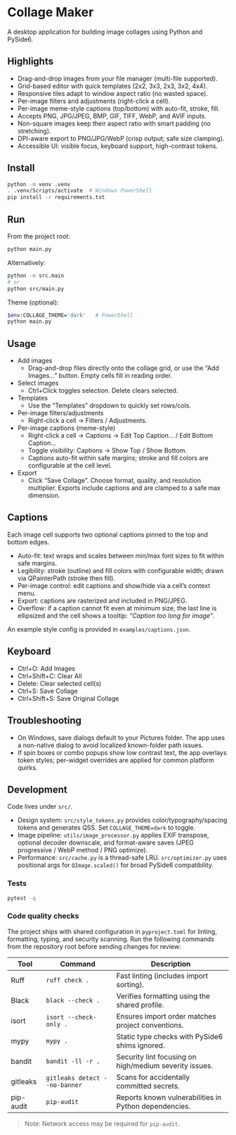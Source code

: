 # Collage Maker

A desktop application for building image collages using Python and PySide6.

## Highlights
- Drag-and-drop images from your file manager (multi-file supported).
- Grid-based editor with quick templates (2x2, 3x3, 2x3, 3x2, 4x4).
- Responsive tiles adapt to window aspect ratio (no wasted space).
- Per-image filters and adjustments (right-click a cell).
- Per-image meme-style captions (top/bottom) with auto-fit, stroke, fill.
- Accepts PNG, JPG/JPEG, BMP, GIF, TIFF, WebP, and AVIF inputs.
- Non-square images keep their aspect ratio with smart padding (no stretching).
- DPI-aware export to PNG/JPG/WebP (crisp output; safe size clamping).
- Accessible UI: visible focus, keyboard support, high-contrast tokens.

## Install
```bash
python -m venv .venv
. .venv/Scripts/activate  # Windows PowerShell
pip install -r requirements.txt
```

## Run
From the project root:
```bash
python main.py
```
Alternatively:
```bash
python -m src.main
# or
python src/main.py
```

Theme (optional):
```bash
$env:COLLAGE_THEME='dark'   # PowerShell
python main.py
```

## Usage
- Add images
  - Drag-and-drop files directly onto the collage grid, or use the “Add Images…” button. Empty cells fill in reading order.
- Select images
  - Ctrl+Click toggles selection. Delete clears selected.
- Templates
  - Use the “Templates” dropdown to quickly set rows/cols.
- Per-image filters/adjustments
  - Right-click a cell → Filters / Adjustments.
- Per-image captions (meme-style)
  - Right-click a cell → Captions → Edit Top Caption… / Edit Bottom Caption…
  - Toggle visibility: Captions → Show Top / Show Bottom.
  - Captions auto-fit within safe margins; stroke and fill colors are configurable at the cell level.
- Export
  - Click “Save Collage”. Choose format, quality, and resolution multiplier. Exports include captions and are clamped to a safe max dimension.

## Captions
Each image cell supports two optional captions pinned to the top and bottom edges.

- Auto-fit: text wraps and scales between min/max font sizes to fit within safe margins.
- Legibility: stroke (outline) and fill colors with configurable width; drawn via QPainterPath (stroke then fill).
- Per-image control: edit captions and show/hide via a cell’s context menu.
- Export: captions are rasterized and included in PNG/JPEG.
- Overflow: if a caption cannot fit even at minimum size, the last line is ellipsized and the cell shows a tooltip: _“Caption too long for image”_.

An example style config is provided in `examples/captions.json`.

## Keyboard
- Ctrl+O: Add Images
- Ctrl+Shift+C: Clear All
- Delete: Clear selected cell(s)
- Ctrl+S: Save Collage
- Ctrl+Shift+S: Save Original Collage

## Troubleshooting
- On Windows, save dialogs default to your Pictures folder. The app uses a non-native dialog to avoid localized known-folder path issues.
- If spin boxes or combo popups show low contrast text, the app overlays token styles; per-widget overrides are applied for common platform quirks.

## Development
Code lives under `src/`.

- Design system: `src/style_tokens.py` provides color/typography/spacing tokens and generates QSS. Set `COLLAGE_THEME=dark` to toggle.
- Image pipeline: `utils/image_processor.py` applies EXIF transpose, optional decoder downscale, and format-aware saves (JPEG progressive / WebP method / PNG optimize).
- Performance: `src/cache.py` is a thread-safe LRU. `src/optimizer.py` uses positional args for `QImage.scaled()` for broad PySide6 compatibility.

### Tests
```bash
pytest -q
```

### Code quality checks
The project ships with shared configuration in `pyproject.toml` for linting, formatting, typing, and security scanning. Run the
following commands from the repository root before sending changes for review:

| Tool | Command | Description |
| --- | --- | --- |
| Ruff | `ruff check .` | Fast linting (includes import sorting). |
| Black | `black --check .` | Verifies formatting using the shared profile. |
| isort | `isort --check-only .` | Ensures import order matches project conventions. |
| mypy | `mypy .` | Static type checks with PySide6 shims ignored. |
| bandit | `bandit -ll -r .` | Security lint focusing on high/medium severity issues. |
| gitleaks | `gitleaks detect --no-banner` | Scans for accidentally committed secrets. |
| pip-audit | `pip-audit` | Reports known vulnerabilities in Python dependencies. |

> Note: Network access may be required for `pip-audit`.
